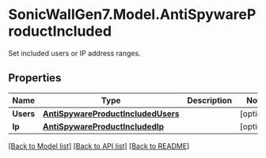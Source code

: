 # SonicWallGen7.Model.AntiSpywareProductIncluded
Set included users or IP address ranges.

## Properties

Name | Type | Description | Notes
------------ | ------------- | ------------- | -------------
**Users** | [**AntiSpywareProductIncludedUsers**](AntiSpywareProductIncludedUsers.md) |  | [optional] 
**Ip** | [**AntiSpywareProductIncludedIp**](AntiSpywareProductIncludedIp.md) |  | [optional] 

[[Back to Model list]](../README.md#documentation-for-models) [[Back to API list]](../README.md#documentation-for-api-endpoints) [[Back to README]](../README.md)

